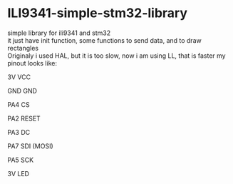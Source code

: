# ILI9341-simple-stm32-library
simple library for ili9341 and stm32  
it just have init function, some functions to send data, and to draw rectangles  
Originaly i used HAL, but it is too slow, now i am using LL, that is faster
my pinout looks like:  
  
3V	VCC
  
GND	GND
  
PA4	CS
  
PA2	RESET
  
PA3	DC
  
PA7	SDI (MOSI)
  
PA5	SCK	
  
3V LED
